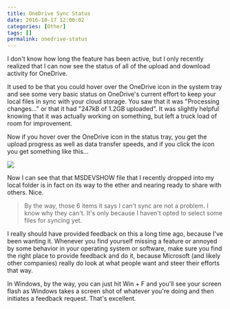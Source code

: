 ```yaml
---
title: OneDrive Sync Status
date: 2016-10-17 12:00:02
categories: [Other]
tags: []
permalink: onedrive-status
---
```


I don&#39;t know how long the feature has been active, but I only recently realized that I can now see the status of all of the upload and download activity for OneDrive.

It used to be that you could hover over the OneDrive icon in the system tray and see some very basic status on OneDrive&#39;s current effort to keep your local files in sync with your cloud storage. You saw that it was "Processing changes..." or that it had "247kB of 1.2GB uploaded". It was slightly helpful knowing that it was actually working on something, but left a truck load of room for improvement.

Now if you hover over the OneDrive icon in the status tray, you get the upload progress as well as data transfer speeds, and if you click the icon you get something like this...

![](/files/onedrive-status_01.png)

Now I can see that that MSDEVSHOW file that I recently dropped into my local folder is in fact on its way to the ether and nearing ready to share with others. Nice.

> By the way, those 6 items it says I can&#39;t sync are not a problem. I know why they can&#39;t. It&#39;s only because I haven&#39;t opted to select some files for syncing yet.

I really should have provided feedback on this a long time ago, because I&#39;ve been wanting it. Whenever you find yourself missing a feature or annoyed by some behavior in your operating system or software, make sure you find the right place to provide feedback and do it, because Microsoft (and likely other companies) really do look at what people want and steer their efforts that way.

In Windows, by the way, you can just hit Win + F and you&#39;ll see your screen flash as Windows takes a screen shot of whatever you&#39;re doing and then initiates a feedback request. That&#39;s excellent.
